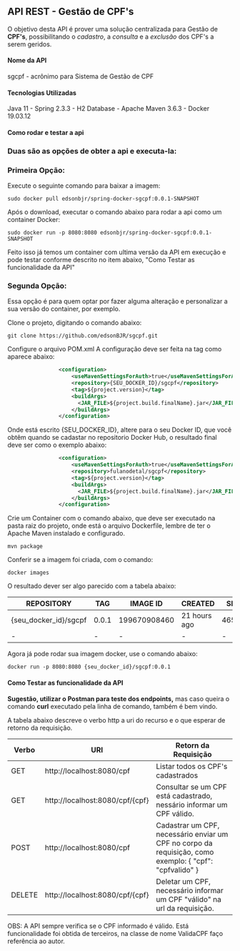 ## API REST - Gestão de CPF's

O objetivo desta API é prover uma solução centralizada para Gestão de __CPF's__, possibilitando o *cadastro*, a *consulta* e a *exclusão* dos CPF's a serem geridos.

#### Nome da API

sgcpf - acrônimo para Sistema de Gestão de CPF
	
#### Tecnologias Utilizadas

Java 11 - Spring 2.3.3 - H2 Database - Apache Maven 3.6.3 - Docker 19.03.12

#### Como rodar e testar a api

### Duas são as opções de obter a api e executa-la:

### Primeira Opção:

Execute o seguinte comando para baixar a imagem:

	sudo docker pull edsonbjr/spring-docker-sgcpf:0.0.1-SNAPSHOT
	
Após o download, executar o comando abaixo para rodar a api como um container Docker:

	sudo docker run -p 8080:8080 edsonbjr/spring-docker-sgcpf:0.0.1-SNAPSHOT

Feito isso já temos um container com ultima versão da API em execução e pode testar conforme descrito no item abaixo, "Como Testar as funcionalidade da API"


### Segunda Opção:
Essa opção é para quem optar por fazer alguma alteração e personalizar a sua versão do container, por exemplo.

Clone o projeto, digitando o comando abaixo:

	git clone https://github.com/edsonBJR/sgcpf.git

Configure o arquivo POM.xml
A configuração deve ser feita na tag como aparece abaixo:

```xml
				<configuration>
					<useMavenSettingsForAuth>true</useMavenSettingsForAuth>
					<repository>{SEU_DOCKER_ID}/sgcpf</repository>
					<tag>${project.version}</tag>
					<buildArgs>
					  <JAR_FILE>${project.build.finalName}.jar</JAR_FILE>
					</buildArgs>
				</configuration>
```


Onde está escrito {SEU_DOCKER_ID}, altere para o seu Docker ID, que você obtêm quando se cadastar no repositorio Docker Hub, o resultado final deve ser como o exemplo abaixo:

```xml
				<configuration>
					<useMavenSettingsForAuth>true</useMavenSettingsForAuth>
					<repository>fulanodetal/sgcpf</repository>
					<tag>${project.version}</tag>
					<buildArgs>
					  <JAR_FILE>${project.build.finalName}.jar</JAR_FILE>
					</buildArgs>
				</configuration>
```

Crie um Container com o comando abaixo, que deve ser executado na pasta raiz do projeto, onde está o arquivo Dockerfile, lembre de ter o Apache Maven instalado e configurado.

	mvn package

Conferir se a imagem foi criada, com o comando:

	docker images

O resultado dever ser algo parecido com a tabela abaixo:

| REPOSITORY | TAG | IMAGE ID | CREATED | SIZE |
|-|-|-|-|-|
| {seu_docker_id}/sgcpf | 0.0.1 | 199670908460 | 21 hours ago | 465MB |
|-|-|-|-|-|

Agora já pode rodar sua imagem docker, use o comando abaixo:

	docker run -p 8080:8080 {seu_docker_id}/sgcpf:0.0.1


#### Como Testar as funcionalidade da API

__Sugestão, utilizar o Postman para teste dos endpoints,__ mas caso queira o comando __curl__ executado pela linha de comando, também é bem vindo.

A tabela abaixo descreve o verbo http a uri do recurso e o que esperar de retorno da requisição.

|Verbo|URI|Retorn da Requisição|
|-|-|-|
|GET | http://localhost:8080/cpf | Listar todos os CPF's cadastrados  |
|GET | http://localhost:8080/cpf/{cpf} | Consultar se um CPF está cadastrado, nessário informar um CPF válido. |
|POST | http://localhost:8080/cpf | Cadastrar um CPF, necessário enviar um CPF no corpo da requisição, como exemplo: { "cpf": "cpfvalido" }|
|DELETE|http://localhost:8080/cpf/{cpf}|Deletar um CPF, necessário informar um CPF "válido" na url da requisição.|


OBS: A API sempre verifica se o CPF informado é válido. Está funcionalidade foi obtida de terceiros, na classe de nome ValidaCPF faço referência ao autor.


